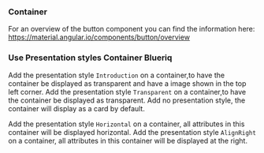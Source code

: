 ### Container
For an overview of the button component you can find the information here: https://material.angular.io/components/button/overview

### Use Presentation styles Container Blueriq
Add the presentation style `Introduction` on a container,to have the container be displayed as transparent and have a image shown in the top left corner.
Add the presentation style `Transparent` on a container,to have the container be displayed as transparent. 
Add no presentation style, the container will display as a card by default.  

Add the presentation style `Horizontal` on a container, all attributes in this container will be displayed horizontal.
Add the presentation style `AlignRight` on a container, all attributes in this container will be displayed at the right.
